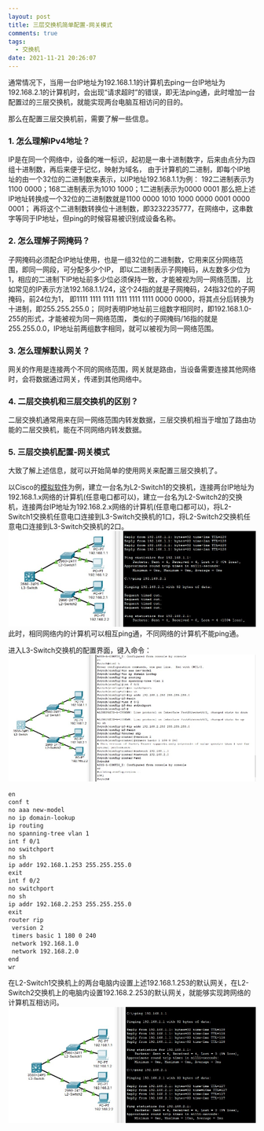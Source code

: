 ```yaml
---
layout: post
title: 三层交换机简单配置-网关模式
comments: true
tags:
  - 交换机
date: 2021-11-21 20:26:07
---
```

通常情况下，当用一台IP地址为192.168.1.1的计算机去ping一台IP地址为192.168.2.1的计算机时，会出现“请求超时”的错误，即无法ping通，此时增加一台配置过的三层交换机，就能实现两台电脑互相访问的目的。
<!--more-->
那么在配置三层交换机前，需要了解一些信息。

### 1. 怎么理解IPv4地址？
IP是在同一个网络中，设备的唯一标识，起初是一串十进制数字，后来由点分为四组十进制数，再后来便于记忆，映射为域名，
由于计算机的二进制，即每个IP地址的由一个32位的二进制数来表示，以IP地址192.168.1.1为例：
192二进制表示为1100 0000；168二进制表示为1010 1000；1二进制表示为0000 0001
那么把上述IP地址转换成一个32位的二进制数就是1100 0000 1010 1000 0000 0001 0000 0001；
再将这个二进制数转换位十进制数，即3232235777，在网络中，这串数字等同于IP地址，但ping的时候容易被识别成设备名称。

### 2. 怎么理解子网掩码？
子网掩码必须配合IP地址使用，也是一组32位的二进制数，它用来区分网络范围，即同一网段，可分配多少个IP，
即以二进制表示子网掩码，从左数多少位为1，相应的二进制下IP地址前多少位必须保持一致，才能被视为同一网络范围，
比如常见的IP表示方法192.168.1.1/24，这个24指的就是子网掩码，24指32位的子网掩码，前24位为1，
即1111 1111 1111 1111 1111 1111 0000 0000，将其点分后转换为十进制，即255.255.255.0；
同时表明IP地址前三组数字相同时，即192.168.1.0-255的形式，才能被视为同一网络范围，
类似的子网掩码/16指的就是255.255.0.0，IP地址前两组数字相同，就可以被视为同一网络范围。

### 3. 怎么理解默认网关？
网关的作用是连接两个不同的网络范围，网关就是路由，当设备需要连接其他网络时，会将数据通过网关，传递到其他网络中。

### 4. 二层交换机和三层交换机的区别？
二层交换机通常用来在同一网络范围内转发数据，三层交换机相当于增加了路由功能的二层交换机，能在不同网络内转发数据。

### 5. 三层交换机配置-网关模式
大致了解上述信息，就可以开始简单的使用网关来配置三层交换机了。

以Cisco的[模拟软件](https://www.netacad.com/zh-hans/courses/packet-tracer)为例，建立一台名为L2-Switch1的交换机，连接两台IP地址为192.168.1.x网络的计算机(任意电口都可以)，建立一台名为L2-Switch2的交换机，连接两台IP地址为192.168.2.x网络的计算机(任意电口都可以)，将L2-Switch1交换机任意电口连接到L3-Switch交换机的1口，将L2-Switch2交换机任意电口连接到L3-Switch交换机的2口。
![](/assets/images/211121_1.jpg)
此时，相同网络内的计算机可以相互ping通，不同网络的计算机不能ping通。

进入L3-Switch交换机的配置界面，键入命令：
![](/assets/images/211121_2.jpg)
```
en  
conf t  
no aaa new-model  	
no ip domain-lookup  
ip routing  
no spanning-tree vlan 1  
int f 0/1  
no switchport  	
no sh	 
ip addr 192.168.1.253 255.255.255.0  
exit  
int f 0/2  
no switchport	 
no sh	 
ip addr 192.168.2.253 255.255.255.0  
exit  
router rip  
 version 2  
 timers basic 1 180 0 240  
 network 192.168.1.0  
 network 192.168.2.0  
end  
wr  
```

在L2-Switch1交换机上的两台电脑内设置上述192.168.1.253的默认网关，在L2-Switch2交换机上的电脑内设置192.168.2.253的默认网关，就能够实现跨网络的计算机互相访问。
![](/assets/images/211121_3.jpg)